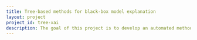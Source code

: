 ```yaml
---
title: Tree-based methods for black-box model explanation
layout: project
project_id: tree-xai
description: The goal of this project is to develop an automated method for translating uninterpretable machine-learned models to interpretable decision-tree-like models with high fidelity.
---
```

